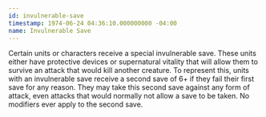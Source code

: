 ```yaml
---
id: invulnerable-save
timestamp: 1974-06-24 04:36:10.000000000 -04:00
name: Invulnerable Save
---
```

<p>Certain units or characters receive a special invulnerable save. These units either have protective devices or supernatural vitality that will allow them to survive an attack that would kill another creature. To represent this, units with an invulnerable save receive a second save of 6+ if they fail their first save for any reason. They may take this second save against any form of attack, even attacks that would normally not allow a save to be taken. No modifiers ever apply to the second save.</p>